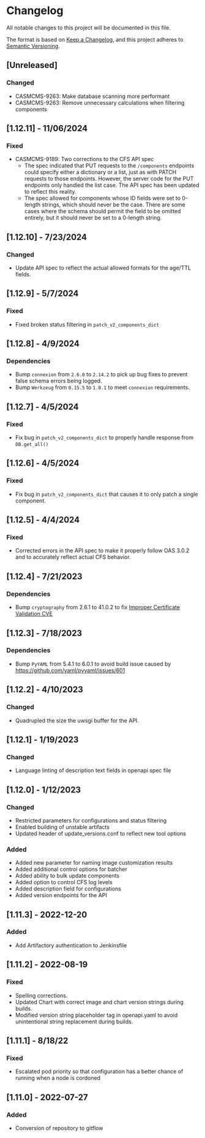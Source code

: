 # Changelog
All notable changes to this project will be documented in this file.

The format is based on [Keep a Changelog](https://keepachangelog.com/en/1.0.0/),
and this project adheres to [Semantic Versioning](https://semver.org/spec/v2.0.0.html).

## [Unreleased]
### Changed
- CASMCMS-9263: Make database scanning more performant
- CASMCMS-9263: Remove unnecessary calculations when filtering components

## [1.12.11] - 11/06/2024
### Fixed
- CASMCMS-9189: Two corrections to the CFS API spec
  - The spec indicated that PUT requests to the `/components` endpoints could specify either a dictionary or a list, just as with PATCH requests to those endpoints.
    However, the server code for the PUT endpoints only handled the list case. The API spec has been updated to reflect this reality.
  - The spec allowed for components whose ID fields were set to 0-length strings, which should never be the case. There are some cases where the schema should permit
    the field to be omitted entirely, but it should never be set to a 0-length string.

## [1.12.10] - 7/23/2024
### Changed
- Update API spec to reflect the actual allowed formats for the age/TTL fields.

## [1.12.9] - 5/7/2024
### Fixed
- Fixed broken status filtering in `patch_v2_components_dict`

## [1.12.8] - 4/9/2024
### Dependencies
- Bump `connexion` from `2.6.0` to `2.14.2` to pick up bug fixes to prevent false schema errors being logged.
- Bump `Werkzeug` from `0.15.5` to `1.0.1` to meet `connexion` requirements.

## [1.12.7] - 4/5/2024
### Fixed
- Fix bug in `patch_v2_components_dict` to properly handle response from `DB.get_all()`

## [1.12.6] - 4/5/2024
### Fixed
- Fix bug in `patch_v2_components_dict` that causes it to only patch a single component.

## [1.12.5] - 4/4/2024
### Fixed
- Corrected errors in the API spec to make it properly follow OAS 3.0.2 and to
  accurately reflect actual CFS behavior.

## [1.12.4] - 7/21/2023
### Dependencies
- Bump `cryptography` from 2.6.1 to 41.0.2 to fix [Improper Certificate Validation CVE](https://security.snyk.io/vuln/SNYK-PYTHON-CRYPTOGRAPHY-5777683)

## [1.12.3] - 7/18/2023
### Dependencies
- Bump `PyYAML` from 5.4.1 to 6.0.1 to avoid build issue caused by https://github.com/yaml/pyyaml/issues/601

## [1.12.2] - 4/10/2023
### Changed
- Quadrupled the size the uwsgi buffer for the API.

## [1.12.1] - 1/19/2023
### Changed
- Language linting of description text fields in openapi spec file

## [1.12.0] - 1/12/2023
### Changed
- Restricted parameters for configurations and status filtering
- Enabled building of unstable artifacts
- Updated header of update_versions.conf to reflect new tool options

### Added
- Added new parameter for naming image customization results
- Added additional control options for batcher
- Added ability to bulk update components
- Added option to control CFS log levels
- Added description field for configurations
- Added version endpoints for the API

## [1.11.3] - 2022-12-20
### Added
- Add Artifactory authentication to Jenkinsfile

## [1.11.2] - 2022-08-19
### Fixed
- Spelling corrections.
- Updated Chart with correct image and chart version strings during builds.
- Modified version string placeholder tag in openapi.yaml to avoid unintentional string replacement during builds.

## [1.11.1] - 8/18/22
### Fixed
- Escalated pod priority so that configuration has a better chance of running when a node is cordoned

## [1.11.0] - 2022-07-27
### Added
- Conversion of repository to gitflow

